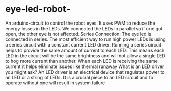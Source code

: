 # eye-led-robot-


An arduino-circuit to control the robot eyes. It uses PWM to reduce the energy losses in the LEDs.
We connected the LEDs in parallel so if one got open, the other eye is not affected.    Series Connection: The eye led is connected in series. The most efficient way to run high power LEDs is using a series circuit with a constant current LED driver. Running a series circuit helps to provide the same amount of current to each LED. This means each LED in the circuit will be the same brightness and will not allow a single LED to hog more current than another. When each LED is receiving the same current it helps eliminate issues like thermal runaway What is an LED driver you might ask? An LED driver is an electrical device that regulates power to an LED or a string of LEDs. It is a crucial piece to an LED circuit and to operate without one will result in system failure
